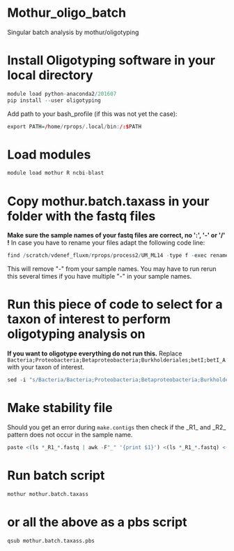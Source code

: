 # Mothur_oligo_batch
Singular batch analysis by mothur/oligotyping

# Install Oligotyping software in your local directory
```R
module load python-anaconda2/201607
pip install --user oligotyping
```
Add path to your bash_profile (if this was not yet the case):
```R
export PATH=/home/rprops/.local/bin:/:$PATH
```
#  Load modules
```R
module load mothur R ncbi-blast
```

# Copy mothur.batch.taxass in your folder with the fastq files
**Make sure the sample names of your fastq files are correct, no ':', '-' or '/' !**
In case you have to rename your files adapt the following code line:
```R
find /scratch/vdenef_fluxm/rprops/process2/UM_ML14 -type f -exec rename '-' '' {} \;
```
This will remove "-" from your sample names. You may have to run rerun this several times if you have multiple "-" in your sample names.

# Run this piece of code to select for a taxon of interest to perform oligotyping analysis on
**If you want to oligotype everything do not run this.**
Replace <code> Bacteria;Proteobacteria;Betaproteobacteria;Burkholderiales;betI;betI_A </code> with your taxon of interest.
```R
sed -i "s/Bacteria/Bacteria;Proteobacteria;Betaproteobacteria;Burkholderiales;betI;betI_A/g" mothur.batch.taxass
```
# Make stability file
Should you get an error during <code>make.contigs</code> then check if the &#95;R1&#95; and &#95;R2&#95; pattern does not occur in the sample name.
```R
paste <(ls *_R1_*.fastq | awk -F"_" '{print $1}') <(ls *_R1_*.fastq) <(ls *_R2_*.fastq) > stability.file
```

# Run batch script
```R
mothur mothur.batch.taxass
```
# or all the above as a pbs script
```R
qsub mothur.batch.taxass.pbs
```
